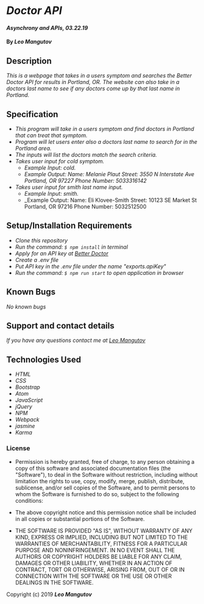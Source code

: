 # _Doctor API_

#### _Asynchrony and APIs, 03.22.19_

#### By _**Leo Mangutov**_

## Description

_This is a webpage that takes in a users symptom and searches the Better Doctor API for results in Portland, OR. The website can also take in a doctors last name to see if any doctors come up by that last name in Portland._

## Specification
* _This program will take in a users symptom and find doctors in Portland that can treat that symptom._
* _Program will let users enter also a doctors last name to search for in the Portland area._
* _The inputs will list the doctors match the search criteria._
* _Takes user input for cold symptom._
    * _Example Input: cold._
    * _Example Output: Name: Melanie Plaut
                             Street: 3550 N Interstate Ave
                             Portland, OR 97227
                             Phone Number: 5033316142_
* _Takes user input for smith last name input._
    * _Example Input: smith._
    * _Example Output: Name: Eli Klovee-Smith
                             Street: 10123 SE Market St
                             Portland, OR 97216
                             Phone Number: 5032512500

## Setup/Installation Requirements

* _Clone this repository_
* _Run the command: `$ npm install` in terminal_
* _Apply for an API key at <a href="https://developer.betterdoctor.com/">Better Doctor</a>_
* _Create a .env file_
* _Put API key in the .env file under the name "exports.apiKey"_
* _Run the command: `$ npm run start` to open application in browser_


## Known Bugs

_No known bugs_

## Support and contact details

_If you have any questions contact me at <a href="mailto:leo.mangutov@gmail.com">Leo Mangutov</a>_

## Technologies Used

* _HTML_
* _CSS_
* _Bootstrap_
* _Atom_
* _JavaScript_
* _jQuery_
* _NPM_
* _Webpack_
* _jasmine_
* _Karma_

### License

* Permission is hereby granted, free of charge, to any person obtaining a copy
of this software and associated documentation files (the "Software"), to deal
in the Software without restriction, including without limitation the rights
to use, copy, modify, merge, publish, distribute, sublicense, and/or sell
copies of the Software, and to permit persons to whom the Software is
furnished to do so, subject to the following conditions:

* The above copyright notice and this permission notice shall be included in all
copies or substantial portions of the Software.

* THE SOFTWARE IS PROVIDED "AS IS", WITHOUT WARRANTY OF ANY KIND, EXPRESS OR
IMPLIED, INCLUDING BUT NOT LIMITED TO THE WARRANTIES OF MERCHANTABILITY,
FITNESS FOR A PARTICULAR PURPOSE AND NONINFRINGEMENT. IN NO EVENT SHALL THE
AUTHORS OR COPYRIGHT HOLDERS BE LIABLE FOR ANY CLAIM, DAMAGES OR OTHER
LIABILITY, WHETHER IN AN ACTION OF CONTRACT, TORT OR OTHERWISE, ARISING FROM,
OUT OF OR IN CONNECTION WITH THE SOFTWARE OR THE USE OR OTHER DEALINGS IN THE
SOFTWARE.

Copyright (c) 2019 **_Leo Mangutov_**
